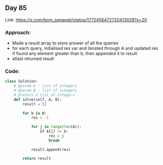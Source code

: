 ## Day 85

Link: https://x.com/kom_senapati/status/1772456472720413028?s=20

### Approach:

- Made a result array to store answer of all the queries
- for each query, initialised res var and iterated through A and updated res if found any element greater than b, then appended it to result
- atlast returned result

### Code:

```py
class Solution:
    # @param A : list of integers
    # @param B : list of integers
    # @return a list of integers
    def solve(self, A, B):
        result = []
        
        for b in B:
            res = -1
            
            for j in range(len(A)):
                if A[j] >= b:
                    res = j
                    break
            
            result.append(res)
        
        return result
```